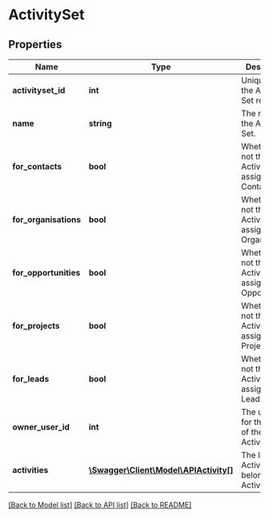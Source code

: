 # ActivitySet

## Properties
Name | Type | Description | Notes
------------ | ------------- | ------------- | -------------
**activityset_id** | **int** | Unique ID for the Activity Set record. | [optional] 
**name** | **string** | The name for the Activity Set. | [optional] 
**for_contacts** | **bool** | Whether or not the Activity Set is assignable to Contacts. | [optional] 
**for_organisations** | **bool** | Whether or not the Activity Set is assignable to Organisations. | [optional] 
**for_opportunities** | **bool** | Whether or not the Activity Set is assignable to Opportunities. | [optional] 
**for_projects** | **bool** | Whether or not the Activity Set is assignable to Projects. | [optional] 
**for_leads** | **bool** | Whether or not the Activity Set is assignable to Leads. | [optional] 
**owner_user_id** | **int** | The unique ID for the Owner of the Activity. | [optional] 
**activities** | [**\Swagger\Client\Model\APIActivity[]**](APIActivity.md) | The list of Activities that belong to the Activity Set. | [optional] 

[[Back to Model list]](../README.md#documentation-for-models) [[Back to API list]](../README.md#documentation-for-api-endpoints) [[Back to README]](../README.md)


